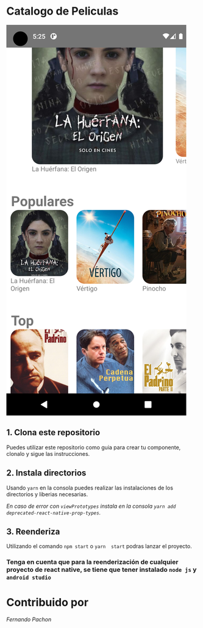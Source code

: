 # Catalogo de Peliculas

![](https://github.com/FernandoPachon/05-CatalogoPeliculas/blob/master/assets/Screenshot_1664385904.png?raw=true)

## 1. Clona este repositorio

Puedes utilizar este repositorio como guia para crear tu componente, clonalo y sigue las instrucciones.

## 2. Instala directorios

Usando `yarn` en la consola puedes realizar las instalaciones de los directorios y liberias necesarias.

*En caso de error con `viewPrototypes` instala en la consola `yarn add deprecated-react-native-prop-types`.*

## 3. Reenderiza

Utilizando el comando `npm start` o `yarn  start` podras lanzar el proyecto.

### Tenga en cuenta que para la reenderización de cualquier proyecto de react native, se tiene que tener instalado `node js` y `android studio`

# Contribuido por
*Fernando Pachon*
